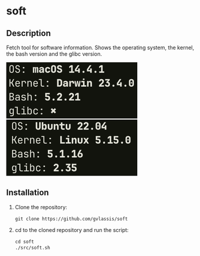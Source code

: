 # soft

## Description
Fetch tool for software information. Shows the operating system, the kernel, the bash version and the glibc version.

![macOS](./res/macos.png) ![Linux](./res/linux.png)

## Installation
1)  Clone the repository:

        git clone https://github.com/gvlassis/soft

1)  cd to the cloned repository and run the script:

        cd soft
        ./src/soft.sh